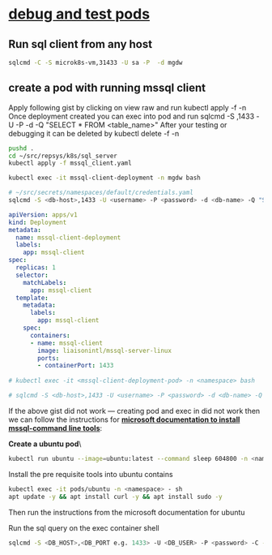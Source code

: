 # **[debug and test pods](https://medium.com/@shambhand2020/create-the-various-debug-or-test-pod-inside-kubernetes-cluster-e4862c767b96)**

## Run sql client from any host

```bash
sqlcmd -C -S microk8s-vm,31433 -U sa -P  -d mgdw  
```

## create a pod with running mssql client

Apply following gist by clicking on view raw and run kubectl apply -f <gist raw file link> -n <namespace> Once deployment created you can exec into pod and run sqlcmd -S <db-host>,1433 -U <username> -P <password> -d <db-name> -Q "SELECT * FROM <table_name>" After your testing or debugging it can be deleted by kubectl delete -f <gist raw file link> -n <namespace>

```bash
pushd .
cd ~/src/repsys/k8s/sql_server
kubectl apply -f mssql_client.yaml

kubectl exec -it mssql-client-deployment -n mgdw bash

# ~/src/secrets/namespaces/default/credentials.yaml 
sqlcmd -S <db-host>,1433 -U <username> -P <password> -d <db-name> -Q "SELECT * FROM <table_name>"


```

```yaml
apiVersion: apps/v1
kind: Deployment
metadata:
  name: mssql-client-deployment
  labels:
    app: mssql-client
spec:
  replicas: 1
  selector:
    matchLabels:
      app: mssql-client
  template:
    metadata:
      labels:
        app: mssql-client
    spec:
      containers:
      - name: mssql-client
        image: liaisonintl/mssql-server-linux
        ports:
        - containerPort: 1433
        
# kubectl exec -it <mssql-client-deployment-pod> -n <namespace> bash

# sqlcmd -S <db-host>,1433 -U <username> -P <password> -d <db-name> -Q "SELECT * FROM <table_name>"

```

If the above gist did not work — creating pod and exec in did not work then we can follow the instructions for **[microsoft documentation to install mssql-command line tools](https://learn.microsoft.com/en-us/sql/linux/quickstart-install-connect-ubuntu?view=sql-server-ver16&tabs=ubuntu2204#tools)**:

**Create a ubuntu pod**\

```bash
kubectl run ubuntu --image=ubuntu:latest --command sleep 604800 -n <namespace>
```

Install the pre requisite tools into ubuntu contains

```bash
kubectl exec -it pods/ubuntu -n <namespace> - sh
apt update -y && apt install curl -y && apt install sudo -y
```

Then run the instructions from the microsoft documentation for ubuntu

Run the sql query on the exec container shell

```bash
sqlcmd -S <DB_HOST>,<DB_PORT e.g. 1433> -U <DB_USER> -P <password> -C -d messaging -Q "<sql query>";
```
